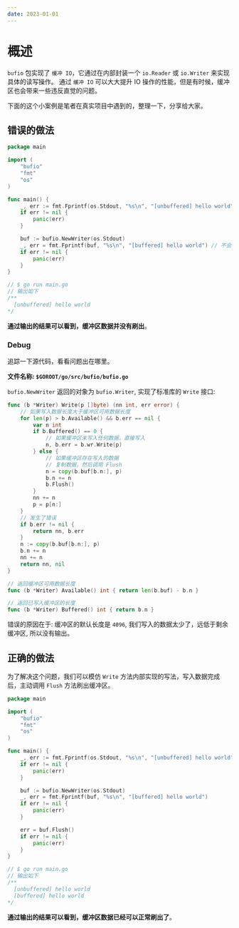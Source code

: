 ```yaml
---
date: 2023-01-01
---
```


# 概述

`bufio` 包实现了 `缓冲 IO`，它通过在内部封装一个 `io.Reader` 或 `io.Writer` 来实现具体的读写操作。
通过 `缓冲 IO` 可以大大提升 IO 操作的性能，但是有时候，缓冲区也会带来一些违反直觉的问题。

下面的这个小案例是笔者在真实项目中遇到的，整理一下，分享给大家。

## 错误的做法

```go
package main

import (
	"bufio"
	"fmt"
	"os"
)

func main() {
	_, err := fmt.Fprintf(os.Stdout, "%s\n", "[unbuffered] hello world")
	if err != nil {
		panic(err)
	}

	buf := bufio.NewWriter(os.Stdout)
	_, err = fmt.Fprintf(buf, "%s\n", "[buffered] hello world") // 不会输出
	if err != nil {
		panic(err)
	}
}

// $ go run main.go
// 输出如下 
/**
  [unbuffered] hello world
*/
```

**通过输出的结果可以看到，缓冲区数据并没有刷出**。

### Debug

追踪一下源代码，看看问题出在哪里。

**文件名称: `$GOROOT/go/src/bufio/bufio.go`**

`bufio.NewWriter` 返回的对象为 `bufio.Writer`, 实现了标准库的 `Write` 接口:

```go
func (b *Writer) Write(p []byte) (nn int, err error) {
	// 如果写入数据长度大于缓冲区可用数据长度
	for len(p) > b.Available() && b.err == nil {
		var n int
		if b.Buffered() == 0 {
			// 如果缓冲区未写入任何数据，直接写入
			n, b.err = b.wr.Write(p)
		} else {
			// 如果缓冲区存在写入的数据
			// 复制数据，然后调用 Flush
			n = copy(b.buf[b.n:], p)
			b.n += n
			b.Flush()
		}
		nn += n
		p = p[n:]
	}
	// 发生了错误
	if b.err != nil {
		return nn, b.err
	}
	n := copy(b.buf[b.n:], p)
	b.n += n
	nn += n
	return nn, nil
}

// 返回缓冲区可用数据长度
func (b *Writer) Available() int { return len(b.buf) - b.n }

// 返回已写入缓冲区的长度
func (b *Writer) Buffered() int { return b.n }
```

错误的原因在于: 缓冲区的默认长度是 `4096`, 我们写入的数据太少了，远低于剩余缓冲区, 所以没有输出。

## 正确的做法

为了解决这个问题，我们可以模仿 `Write` 方法内部实现的写法，写入数据完成后，主动调用 `Flush` 方法刷出缓冲区。

```go
package main

import (
	"bufio"
	"fmt"
	"os"
)

func main() {
	_, err := fmt.Fprintf(os.Stdout, "%s\n", "[unbuffered] hello world")
	if err != nil {
		panic(err)
	}

	buf := bufio.NewWriter(os.Stdout)
	_, err = fmt.Fprintf(buf, "%s\n", "[buffered] hello world")
	if err != nil {
		panic(err)
	}

	err = buf.Flush()
	if err != nil {
		panic(err)
	}
}

// $ go run main.go
// 输出如下 
/**
  [unbuffered] hello world
  [buffered] hello world
*/
```

**通过输出的结果可以看到，缓冲区数据已经可以正常刷出了**。